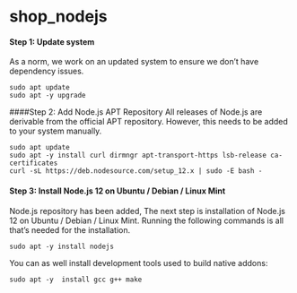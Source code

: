 # shop_nodejs
#### Step 1: Update system
As a norm, we work on an updated system to ensure we don’t have dependency issues.

```
sudo apt update
sudo apt -y upgrade
```

####Step 2: Add Node.js APT Repository
All releases of Node.js are derivable from the official APT repository. However, this needs to be added to your system manually.

```
sudo apt update
sudo apt -y install curl dirmngr apt-transport-https lsb-release ca-certificates
curl -sL https://deb.nodesource.com/setup_12.x | sudo -E bash -
```

#### Step 3: Install Node.js 12 on Ubuntu / Debian / Linux Mint
Node.js repository has been added, The next step is installation of Node.js 12 on Ubuntu / Debian / Linux Mint. Running the following commands is all that’s needed for the installation.

```
sudo apt -y install nodejs
```

You can as well install development tools used to build native addons:

```
sudo apt -y  install gcc g++ make
```
